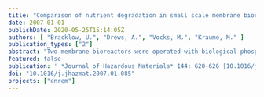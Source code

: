 ```yaml
---
title: "Comparison of nutrient degradation in small scale membrane bioreactors fed with synthetic/domestic wastewater"
date: 2007-01-01
publishDate: 2020-05-25T15:14:05Z
authors: [ "Bracklow, U.", "Drews, A.", "Vocks, M.", "Kraume, M." ]
publication_types: ["2"]
abstract: "Two membrane bioreactors were operated with biological phosphorus removal, carbon degradation and denitrification to check how comparable and representative they were compared to full-scale plants. One was fed with synthetic municipal wastewater and was switched from pre- to post-denitrification without carbon dosing. The influent of the second plant was drawn from a separate sewer. This plant worked the whole time with post-denitrification without carbon dosing. The synthetic wastewater was designed to achieve a realistic COD:TN:TP ratio and tested for long time biodegradability. The eliminations were >94% (COD) and >97% (TP) for both plants. This was within the range of commercial plants, as well as the TN elimination for the pre-denitrification of plant I (>75%). The eliminations of TN for post-denitrification were above 80% for both plants despite the high influent concentrations and the missing carbon source for post-DN. A calculation of the nitrification rates gave values similar to those found in literature (1–6 mgN/(gMLVSS h)). A comparison of the denitrification showed expected rates for pre-denitrification (7.5 mgN/(gMLVSS h)) for plant I. The values (on average 1.8 mgN/(gMLVSS h)) for post-denitrification in plant II were higher than endogenous denitrification rates which are commonly reported as 0.2–0.8 mgN/(gMLVSS h). The rates for post-denitrification in plant I were only slightly higher than endogenous ones (0.9 mgN/(gMLVSS h))."
featured: false
publication: ' *Journal of Hazardous Materials* 144: 620-626 [10.1016/j.jhazmat.2007.01.085](https://doi.org/10.1016/j.jhazmat.2007.01.085)'
doi: "10.1016/j.jhazmat.2007.01.085"
projects: ["enrem"]
---
```


